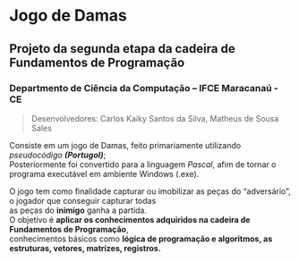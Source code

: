 # Jogo de Damas
## Projeto da segunda etapa da cadeira de Fundamentos de Programação
### Departmento de Ciência da Computação – IFCE Maracanaú - CE


> Desenvolvedores: Carlos Kaiky Santos da Silva, Matheus de Sousa Sales

Consiste em um jogo de Damas, feito primariamente utilizando *pseudocódigo* ***(Portugol)***;<br>
Posteriormente foi convertido para a linguagem *Pascal*, afim de tornar o programa executável em ambiente Windows (.exe).

O jogo tem como finalidade capturar ou imobilizar as peças do “adversário”, o jogador que conseguir capturar todas <br>
as peças do **inimigo** ganha a partida.<br>
O objetivo é **aplicar os conhecimentos adquiridos na cadeira de Fundamentos de Programação**,<br> conhecimentos
básicos como **lógica de programação e algoritmos, as estruturas, vetores, matrizes, registros.**
